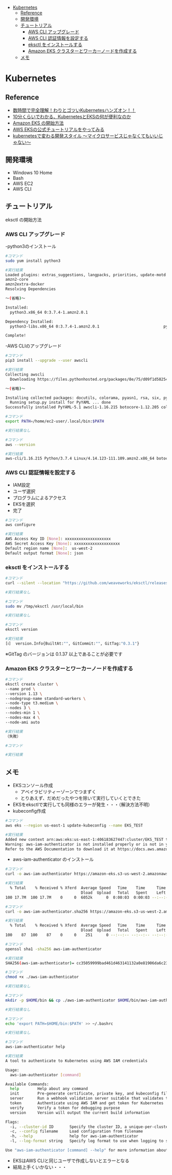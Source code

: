 
- [Kubernetes](#kubernetes)
  - [Reference](#reference)
  - [開発環境](#%e9%96%8b%e7%99%ba%e7%92%b0%e5%a2%83)
  - [チュートリアル](#%e3%83%81%e3%83%a5%e3%83%bc%e3%83%88%e3%83%aa%e3%82%a2%e3%83%ab)
    - [AWS CLI アップグレード](#aws-cli-%e3%82%a2%e3%83%83%e3%83%97%e3%82%b0%e3%83%ac%e3%83%bc%e3%83%89)
    - [AWS CLI 認証情報を設定する](#aws-cli-%e8%aa%8d%e8%a8%bc%e6%83%85%e5%a0%b1%e3%82%92%e8%a8%ad%e5%ae%9a%e3%81%99%e3%82%8b)
    - [eksctl をインストールする](#eksctl-%e3%82%92%e3%82%a4%e3%83%b3%e3%82%b9%e3%83%88%e3%83%bc%e3%83%ab%e3%81%99%e3%82%8b)
    - [Amazon EKS クラスターとワーカーノードを作成する](#amazon-eks-%e3%82%af%e3%83%a9%e3%82%b9%e3%82%bf%e3%83%bc%e3%81%a8%e3%83%af%e3%83%bc%e3%82%ab%e3%83%bc%e3%83%8e%e3%83%bc%e3%83%89%e3%82%92%e4%bd%9c%e6%88%90%e3%81%99%e3%82%8b)
  - [メモ](#%e3%83%a1%e3%83%a2)

# Kubernetes
## Reference
- [数時間で完全理解！わりとゴツいKubernetesハンズオン！！](https://qiita.com/Kta-M/items/ce475c0063d3d3f36d5d)
- [10分くらいでわかる、KubernetesとEKSの何が便利なのか](https://qiita.com/masachaco/items/3e50a1ac65cdd661a734)
- [Amazon EKS の開始方法](https://docs.aws.amazon.com/ja_jp/eks/latest/userguide/getting-started.html)
- [AWS EKSの公式チュートリアルをやってみる](https://qiita.com/omukaik/items/b032f0b7621d85c74076)
- [kubernetesで変わる開発スタイル 〜マイクロサービスじゃなくてもいいじゃない〜](https://speakerdeck.com/sgeengineer/kubernetesdebian-warukai-fa-sutairu-maikurosabisuziyanakutemoiiziyanai?slide=97)

## 開発環境
- Windows 10 Home
- Bash
- AWS EC2
- AWS CLI

## チュートリアル
eksctl の開始方法
### AWS CLI アップグレード
-python3のインストール
```sh
#コマンド
sudo yum install python3
```
```sh
#実行結果
Loaded plugins: extras_suggestions, langpacks, priorities, update-motd
amzn2-core                                                                                                                                                                                 | 2.4 kB  00:00:00
amzn2extra-docker                                                                                                                                                                          | 1.3 kB  00:00:00
Resolving Dependencies

～(省略)～

Installed:
  python3.x86_64 0:3.7.4-1.amzn2.0.1

Dependency Installed:
  python3-libs.x86_64 0:3.7.4-1.amzn2.0.1                            python3-pip.noarch 0:9.0.3-1.amzn2.0.1                            python3-setuptools.noarch 0:38.4.0-3.amzn2.0.6

Complete!
```
-AWS CLIのアップグレード

```sh
#コマンド
pip3 install --upgrade --user awscli
```
```sh
#実行結果
Collecting awscli
  Downloading https://files.pythonhosted.org/packages/8e/75/d09f1d58254cb1dfb3675f08f00333d97df182b7f681dbb6b2b6c7cc9340/awscli-1.16.215-py2.py3-none-any.whl (1.9MB)

～(省略)～

Installing collected packages: docutils, colorama, pyasn1, rsa, six, python-dateutil, jmespath, urllib3, botocore, s3transfer, PyYAML, awscli
  Running setup.py install for PyYAML ... done
Successfully installed PyYAML-5.1 awscli-1.16.215 botocore-1.12.205 colorama-0.3.9 docutils-0.14 jmespath-0.9.4 pyasn1-0.4.6 python-dateutil-2.8.0 rsa-3.4.2 s3transfer-0.2.1 six-1.12.0 urllib3-1.25.3
```

```sh
#コマンド
export PATH=/home/ec2-user/.local/bin:$PATH
```
```sh
#実行結果なし
```

```sh
#コマンド
aws --version
```
```sh
#実行結果
aws-cli/1.16.215 Python/3.7.4 Linux/4.14.123-111.109.amzn2.x86_64 botocore/1.12.205
```

### AWS CLI 認証情報を設定する
- IAM設定
- ユーザ選択
- プログラムによるアクセス
- EKSを選択
- 完了

```sh
#コマンド
aws configure
```
```sh
#実行結果
AWS Access Key ID [None]: xxxxxxxxxxxxxxxxxxxx
AWS Secret Access Key [None]: xxxxxxxxxxxxxxxxxxxx
Default region name [None]:  us-west-2
Default output format [None]: json
```

### eksctl をインストールする
```sh
#コマンド
curl --silent --location "https://github.com/weaveworks/eksctl/releases/download/latest_release/eksctl_$(uname -s)_amd64.tar.gz" | tar xz -C /tmp
```
```sh
#実行結果なし
```

```sh
#コマンド
sudo mv /tmp/eksctl /usr/local/bin
```
```sh
#実行結果なし
```

```sh
#コマンド
eksctl version
```
```sh
#実行結果
[ℹ]  version.Info{BuiltAt:"", GitCommit:"", GitTag:"0.3.1"}
```
※GitTag のバージョンは 0.1.37 以上であることが必要です

### Amazon EKS クラスターとワーカーノードを作成する
```sh
#コマンド
eksctl create cluster \
--name prod \
--version 1.13 \
--nodegroup-name standard-workers \
--node-type t3.medium \
--nodes 3 \
--nodes-min 1 \
--nodes-max 4 \
--node-ami auto
```
```sh
#実行結果
（失敗）
```


```sh
#コマンド
```
```sh
#実行結果
```

## メモ
- EKSコンソール作成
  - アベイラビリティーゾーンでつまずく
  - とりあえず、だめだったやつを除いて実行していくとできた
- EKSをeksctlで実行しても同様のエラーが発生・・・（解決方法不明）
- kubeconfig作成
```sh
#コマンド
aws eks --region us-east-1 update-kubeconfig --name EKS_TEST
```
```sh
#実行結果
Added new context arn:aws:eks:us-east-1:406183627447:cluster/EKS_TEST to /home/ec2-user/.kube/config
Warning: aws-iam-authenticator is not installed properly or is not in your path.
Refer to the AWS Documentation to download it at https://docs.aws.amazon.com/eks/latest/userguide/configure-kubectl.html
```
- aws-iam-authenticator のインストール
```sh
#コマンド
curl -o aws-iam-authenticator https://amazon-eks.s3-us-west-2.amazonaws.com/1.13.7/2019-06-11/bin/linux/amd64/aws-iam-authenticator
```
```sh
#実行結果
  % Total    % Received % Xferd  Average Speed   Time    Time     Time  Current
                                 Dload  Upload   Total   Spent    Left  Speed
100 17.7M  100 17.7M    0     0  6052k      0  0:00:03  0:00:03 --:--:-- 6052k
```
```sh
#コマンド
curl -o aws-iam-authenticator.sha256 https://amazon-eks.s3-us-west-2.amazonaws.com/1.13.7/2019-06-11/bin/linux/amd64/aws-iam-authenticator.sha256
```
```sh
#実行結果
  % Total    % Received % Xferd  Average Speed   Time    Time     Time  Current
                                 Dload  Upload   Total   Spent    Left  Speed
100    87  100    87    0     0    251      0 --:--:-- --:--:-- --:--:--   251
```

```sh
#コマンド
openssl sha1 -sha256 aws-iam-authenticator
```
```sh
#実行結果
SHA256(aws-iam-authenticator)= cc35059999bad461d463141132a0e81906da6c23953ccdac59629bb532c49c83
```

```sh
#コマンド
chmod +x ./aws-iam-authenticator
```
```sh
#実行結果なし
```

```sh
#コマンド
mkdir -p $HOME/bin && cp ./aws-iam-authenticator $HOME/bin/aws-iam-authenticator && export PATH=$HOME/bin:$PATH
```
```sh
#実行結果なし
```

```sh
#コマンド
echo 'export PATH=$HOME/bin:$PATH' >> ~/.bashrc
```
```sh
#実行結果なし
```

```sh
#コマンド
aws-iam-authenticator help
```
```sh
#実行結果
A tool to authenticate to Kubernetes using AWS IAM credentials

Usage:
  aws-iam-authenticator [command]

Available Commands:
  help        Help about any command
  init        Pre-generate certificate, private key, and kubeconfig files for the server.
  server      Run a webhook validation server suitable that validates tokens using AWS IAM
  token       Authenticate using AWS IAM and get token for Kubernetes
  verify      Verify a token for debugging purpose
  version     Version will output the current build information

Flags:
  -i, --cluster-id ID       Specify the cluster ID, a unique-per-cluster identifier for your aws-iam-authenticator installation.
  -c, --config filename     Load configuration from filename
  -h, --help                help for aws-iam-authenticator
  -l, --log-format string   Specify log format to use when logging to stderr [text or json] (default "text")

Use "aws-iam-authenticator [command] --help" for more information about a command.
```
- EKSはAWS CLIと同じユーザで作成しないとエラーとなる
- 結局上手くいかない・・・
